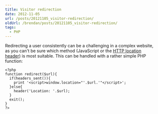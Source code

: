 ```yaml
---
title: Visitor redirection
date: 2012-11-05
url: /posts/20121105_visitor-redirection/
oldUrl: /brendan/posts/20121105_visitor-redirection/
tags:
  - PHP
---
```


Redirecting a user consistently can be a challenging in a complex website, as you can't be sure which method (JavaScript or the [HTTP location header](http://en.wikipedia.org/wiki/HTTP_location)) is most suitable. This can be handled with a rather simple PHP function:

```
<?php
function redirect($url){
  if(headers_sent()){
    print '<script>window.location="'.$url.'"</script>';
  }else{
    header('Location: '.$url);
  }
  exit();
}
?>
```
